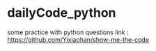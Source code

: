 # dailyCode_python
some practice with python
questions link : https://github.com/Yixiaohan/show-me-the-code
